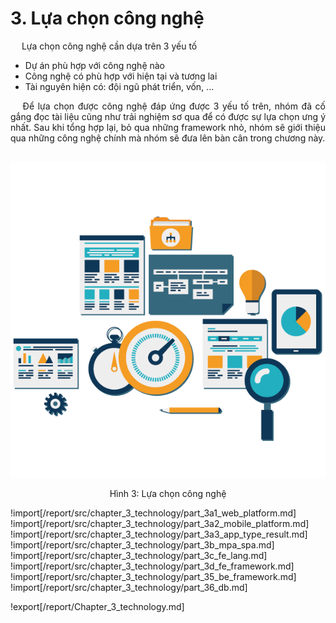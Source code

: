 # **3. Lựa chọn công nghệ**

<p style='text-align: justify;'>
&emsp;
Lựa chọn công nghệ cần dựa trên 3 yếu tố
</p>

- Dự án phù hợp với công nghệ nào
- Công nghệ có phù hợp với hiện tại và tương lai
- Tài nguyên hiện có: đội ngũ phát triển, vốn, ...

<p style='text-align: justify;'>
&emsp;
Để lựa chọn được công nghệ đáp ứng được 3 yếu tố trên, 
nhóm đã cố gắng đọc tài liệu cũng như trải nghiệm sơ qua 
để có được sự lựa chọn ưng ý nhất.
Sau khi tổng hợp lại, bỏ qua những framework nhỏ, 
nhóm sẽ giới thiệu qua những công nghệ chính mà nhóm sẽ đưa lên bàn cân trong chương này.
</p>

</br>

<center>
  <img src="https://github.com/datai999/thesis-document/blob/main/report/src/chapter_3_technology/img/find-technology.png?raw=true">
  <p>Hình 3: Lựa chọn công nghệ</p>
</center>

<div style="page-break-after: always;"></div>

!import[/report/src/chapter_3_technology/part_3a1_web_platform.md]
!import[/report/src/chapter_3_technology/part_3a2_mobile_platform.md]
!import[/report/src/chapter_3_technology/part_3a3_app_type_result.md]
!import[/report/src/chapter_3_technology/part_3b_mpa_spa.md]
!import[/report/src/chapter_3_technology/part_3c_fe_lang.md]
!import[/report/src/chapter_3_technology/part_3d_fe_framework.md]
!import[/report/src/chapter_3_technology/part_35_be_framework.md]
!import[/report/src/chapter_3_technology/part_36_db.md]

!export[/report/Chapter_3_technology.md]
